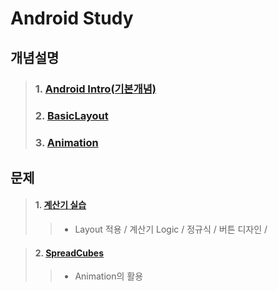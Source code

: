 # Android Study

## 개념설명
> ### 1. [Android Intro(기본개념)](https://github.com/Lee-KyungSeok/Study/tree/master/Android/Contents/%EC%95%88%EB%93%9C%EB%A1%9C%EC%9D%B4%EB%93%9C%20%EA%B8%B0%EB%B3%B8%20%EA%B0%9C%EB%85%90)
> ### 2. [BasicLayout](https://github.com/Lee-KyungSeok/Study/tree/master/Android/Contents/BasicLayout)
> ### 3. [Animation](https://github.com/Lee-KyungSeok/Study/tree/master/Android/Contents/Animation)

## 문제
>#### 1. [계산기 실습](https://github.com/Lee-KyungSeok/Study/tree/master/Android/Example/BasicCalculator)
>> - Layout 적용 / 계산기 Logic / 정규식 / 버튼 디자인 /

>#### 2. [SpreadCubes](https://github.com/Lee-KyungSeok/Study/tree/master/Android/Example/SpreadCubes)
>> - Animation의 활용
